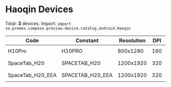 # Haoqin Devices

Total: **3** devices. Import: `import se.premex.compose.preview.device.catalog.android.Haoqin`

| Code | Constant | Resolution | DPI | Compose Spec | Preview Usage |
|------|----------|------------|-----|-------------|---------------|
| H10Pro | H10PRO | 800x1280 | 160 | `spec:width=800px,height=1280px,dpi=160` | `@Preview(device = Haoqin.H10PRO)` |
| SpaceTab_H20 | SPACETAB_H20 | 1200x1920 | 320 | `spec:width=1200px,height=1920px,dpi=320` | `@Preview(device = Haoqin.SPACETAB_H20)` |
| SpaceTab_H20_EEA | SPACETAB_H20_EEA | 1200x1920 | 320 | `spec:width=1200px,height=1920px,dpi=320` | `@Preview(device = Haoqin.SPACETAB_H20_EEA)` |

<!-- Generated automatically. Do not edit manually. -->
